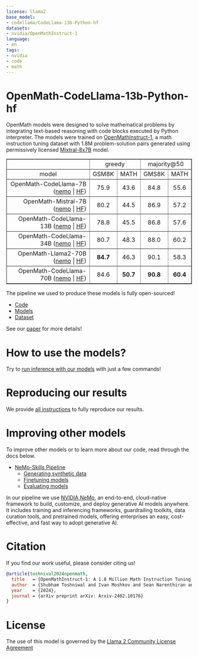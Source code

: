 ```yaml
---
license: llama2
base_model:
- codellama/CodeLlama-13b-Python-hf
datasets:
- nvidia/OpenMathInstruct-1
language:
- en
tags:
- nvidia
- code
- math
---
```



# OpenMath-CodeLlama-13b-Python-hf

OpenMath models were designed to solve mathematical problems by integrating text-based reasoning with code blocks
executed by Python interpreter. The models were trained on [OpenMathInstruct-1](https://huggingface.co/datasets/nvidia/OpenMathInstruct-1),
a math instruction tuning dataset with 1.8M problem-solution pairs generated using permissively licensed
[Mixtral-8x7B](https://huggingface.co/mistralai/Mixtral-8x7B-v0.1) model.

<table border="1">
  <tr>
    <td></td>
    <td colspan="2" style="text-align: center;">greedy</td>
    <td colspan="2" style="text-align: center;">majority@50</td>
  </tr>
  <tr>
    <td style="text-align: center;">model</td>
    <td style="text-align: center;">GSM8K</td>
    <td style="text-align: center;">MATH</td>
    <td style="text-align: center;">GMS8K</td>
    <td style="text-align: center;">MATH</td>
  </tr>
  <tr>
    <td style="text-align: right;">OpenMath-CodeLlama-7B (<a href="https://huggingface.co/nvidia/OpenMath-CodeLlama-7b-Python">nemo</a> | <a href="https://huggingface.co/nvidia/OpenMath-CodeLlama-7b-Python-hf">HF</a>)</td>
    <td style="text-align: center;">75.9</td>
    <td style="text-align: center;">43.6</td>
    <td style="text-align: center;">84.8</td>
    <td style="text-align: center;">55.6</td>
  </tr>
  <tr>
    <td style="text-align: right;">OpenMath-Mistral-7B (<a href="https://huggingface.co/nvidia/OpenMath-Mistral-7B-v0.1">nemo</a> | <a href="https://huggingface.co/nvidia/OpenMath-Mistral-7B-v0.1-hf">HF</a>)</td>
    <td style="text-align: center;">80.2</td>
    <td style="text-align: center;">44.5</td>
    <td style="text-align: center;">86.9</td>
    <td style="text-align: center;">57.2</td>
  </tr>
  <tr>
    <td style="text-align: right;">OpenMath-CodeLlama-13B (<a href="https://huggingface.co/nvidia/OpenMath-CodeLlama-13b-Python">nemo</a> | <a href="https://huggingface.co/nvidia/OpenMath-CodeLlama-13b-Python-hf">HF</a>)</td>
    <td style="text-align: center;">78.8</td>
    <td style="text-align: center;">45.5</td>
    <td style="text-align: center;">86.8</td>
    <td style="text-align: center;">57.6</td>
  </tr>
  <tr>
    <td style="text-align: right;">OpenMath-CodeLlama-34B (<a href="https://huggingface.co/nvidia/OpenMath-CodeLlama-34b-Python">nemo</a> | <a href="https://huggingface.co/nvidia/OpenMath-CodeLlama-34b-Python-hf">HF</a>)</td>
    <td style="text-align: center;">80.7</td>
    <td style="text-align: center;">48.3</td>
    <td style="text-align: center;">88.0</td>
    <td style="text-align: center;">60.2</td>
  </tr>
  <tr>
    <td style="text-align: right;">OpenMath-Llama2-70B (<a href="https://huggingface.co/nvidia/OpenMath-Llama-2-70b">nemo</a> | <a href="https://huggingface.co/nvidia/OpenMath-Llama-2-70b-hf">HF</a>)</td>
    <td style="text-align: center;"><b>84.7</b></td>
    <td style="text-align: center;">46.3</td>
    <td style="text-align: center;">90.1</td>
    <td style="text-align: center;">58.3</td>
  </tr>
  <tr>
    <td style="text-align: right;">OpenMath-CodeLlama-70B (<a href="https://huggingface.co/nvidia/OpenMath-CodeLlama-70b-Python">nemo</a> | <a href="https://huggingface.co/nvidia/OpenMath-CodeLlama-70b-Python-hf">HF</a>)</td>
    <td style="text-align: center;">84.6</td>
    <td style="text-align: center;"><b>50.7</b></td>
    <td style="text-align: center;"><b>90.8</b></td>
    <td style="text-align: center;"><b>60.4</b></td>
  </tr>
</table>

The pipeline we used to produce these models is fully open-sourced!

- [Code](https://github.com/Kipok/NeMo-Skills)
- [Models](https://huggingface.co/collections/nvidia/openmath-65c5619de2ba059be0775014)
- [Dataset](https://huggingface.co/datasets/nvidia/OpenMathInstruct-1)

See our [paper](https://arxiv.org/abs/2402.10176) for more details!

# How to use the models?

Try to [run inference with our models](https://github.com/Kipok/NeMo-Skills/blob/main/docs/inference.md) with just a few commands!

# Reproducing our results

We provide [all instructions](https://github.com/Kipok/NeMo-Skills/blob/main/docs/reproducing-results.md) to fully reproduce our results.

# Improving other models

To improve other models or to learn more about our code, read through the docs below.

- [NeMo-Skills Pipeline](https://github.com/Kipok/NeMo-Skills)
    - [Generating synthetic data](https://github.com/Kipok/NeMo-Skills/blob/main/docs/synthetic-data-generation.md)
    - [Finetuning models](https://github.com/Kipok/NeMo-Skills/blob/main/docs/finetuning.md)
    - [Evaluating models](https://github.com/Kipok/NeMo-Skills/blob/main/docs/evaluation.md)

In our pipeline we use [NVIDIA NeMo](https://www.nvidia.com/en-us/ai-data-science/generative-ai/nemo-framework/),
an end-to-end, cloud-native framework to build, customize, and deploy generative AI models anywhere.
It includes training and inferencing frameworks, guardrailing toolkits, data curation tools, and pretrained models,
offering enterprises an easy, cost-effective, and fast way to adopt generative AI.

# Citation

If you find our work useful, please consider citing us!

```bibtex
@article{toshnival2024openmath,
  title   = {OpenMathInstruct-1: A 1.8 Million Math Instruction Tuning Dataset},
  author  = {Shubham Toshniwal and Ivan Moshkov and Sean Narenthiran and Daria Gitman and Fei Jia and Igor Gitman},
  year    = {2024},
  journal = {arXiv preprint arXiv: Arxiv-2402.10176}
}
```

# License

The use of this model is governed by the [Llama 2 Community License Agreement](https://ai.meta.com/llama/license/)